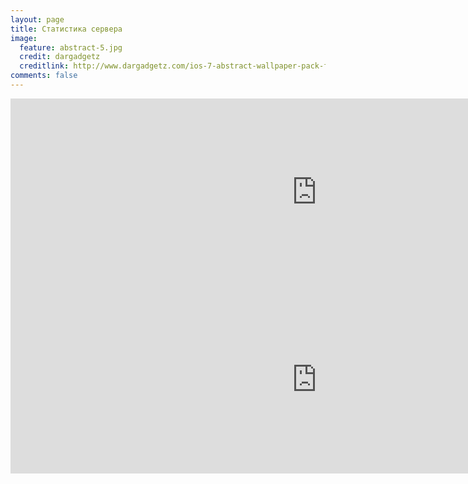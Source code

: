 ```yaml
---
layout: page
title: Статистика сервера
image:
  feature: abstract-5.jpg
  credit: dargadgetz
  creditlink: http://www.dargadgetz.com/ios-7-abstract-wallpaper-pack-for-iphone-5-and-ipod-touch-retina/
comments: false
---
```


<center>
<iframe id="iframe1" src="http://terraria-servers.com/statistics/chart/daily/players/178/" height="300" width="980" frameborder="0" marginwidth="0" marginheight="0" scrolling="no"></iframe>

<iframe id="iframe2" src="http://terraria-servers.com/statistics/chart/daily/uptime/178/" height="300" width="980" frameborder="0" marginwidth="0" marginheight="0" scrolling="no"></iframe>
</center>
